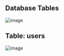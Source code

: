 ## Database Tables
![image](https://github.com/cukang98/LaravelApi/assets/71786356/329352b6-9b17-46f7-9f28-9f970a185aff)

## Table: users
![image](https://github.com/cukang98/LaravelApi/assets/71786356/c37074a0-7fa0-441f-97b8-e6a1ff711fbc)
